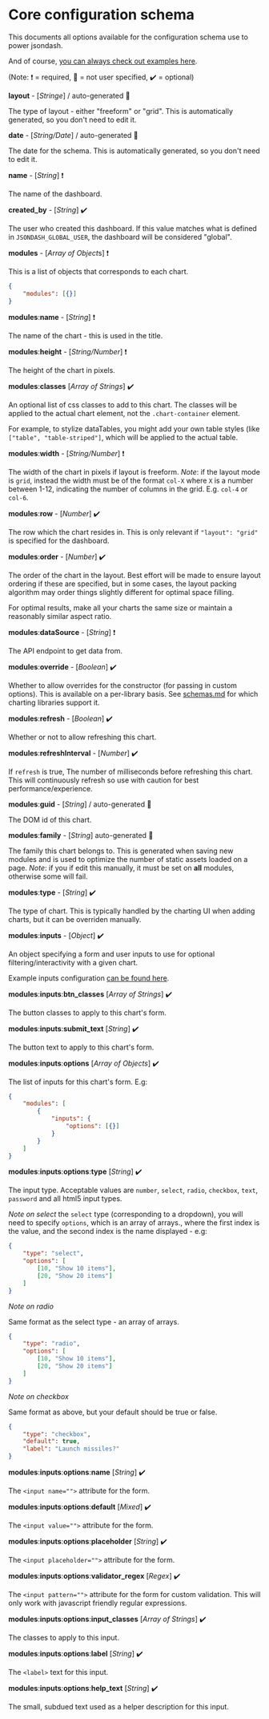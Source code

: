 # Core configuration schema

This documents all options available for the configuration schema use to power jsondash.

And of course, [you can always check out examples here](example_app/examples/config).

(Note: :heavy_exclamation_mark: = required, :no_entry_sign: = not user specified, :heavy_check_mark: = optional)

**layout** - [*Stringe*] / auto-generated :no_entry_sign:

The type of layout - either "freeform" or "grid". This is automatically generated, so you don't need to edit it.

**date** - [*String/Date*] / auto-generated :no_entry_sign:

The date for the schema. This is automatically generated, so you don't need to edit it.

**name** - [*String*] :heavy_exclamation_mark:

The name of the dashboard.

**created_by** - [*String*] :heavy_check_mark:

The user who created this dashboard. If this value matches what is defined in `JSONDASH_GLOBAL_USER`, the dashboard will be considered "global".

**modules** - [*Array of Object*s] :heavy_exclamation_mark:

This is a list of objects that corresponds to each chart.

```json
{
    "modules": [{}]
}
```

**modules**:**name** - [*String*] :heavy_exclamation_mark:

The name of the chart - this is used in the title.

**modules**:**height** - [*String/Number*] :heavy_exclamation_mark:

The height of the chart in pixels.

**modules**:**classes** [*Array of Strings*] :heavy_check_mark:

An optional list of css classes to add to this chart. The classes will be applied to the actual chart element, not the `.chart-container` element.

For example, to stylize dataTables, you might add your own table styles (like `["table", "table-striped"]`, which will be applied to the actual table.


**modules**:**width** - [*String/Number*] :heavy_exclamation_mark:

The width of the chart in pixels if layout is freeform. *Note*: if the layout mode is `grid`, instead the width must be of the format `col-X` where `X` is a number between 1-12, indicating the number of columns in the grid. E.g. `col-4` or `col-6`.

**modules**:**row** - [*Number*] :heavy_check_mark:

The row which the chart resides in. This is only relevant if `"layout": "grid"` is specified for the dashboard.

**modules**:**order** - [*Number*] :heavy_check_mark:

The order of the chart in the layout. Best effort will be made to ensure layout ordering if these are specified, but in some cases, the layout packing algorithm may order things slightly different for optimal space filling.

For optimal results, make all your charts the same size or maintain a reasonably similar aspect ratio.

**modules**:**dataSource** - [*String*] :heavy_exclamation_mark:

The API endpoint to get data from.

**modules**:**override** - [*Boolean*] :heavy_check_mark:

Whether to allow overrides for the constructor (for passing in custom options). This is available on a per-library basis. See [schemas.md](schemas.md) for which charting libraries support it.

**modules**:**refresh** - [*Boolean*] :heavy_check_mark:

Whether or not to allow refreshing this chart.

**modules**:**refreshInterval** - [*Number*] :heavy_check_mark:

If `refresh` is true, The number of milliseconds before refreshing this chart. This will continuously refresh so use with caution for best performance/experience.

**modules**:**guid** - [*String*] / auto-generated :no_entry_sign:

The DOM id of this chart.

**modules**:**family** - [*String*] auto-generated :no_entry_sign:

The family this chart belongs to. This is generated when saving new modules and is used to optimize the number of static assets loaded on a page. *Note*: if you if edit this manually, it must be set on **all** modules, otherwise some will fail.

**modules**:**type** - [*String*] :heavy_check_mark:

The type of chart. This is typically handled by the charting UI when adding charts, but it can be overriden manually.

**modules**:**inputs** - [*Object*] :heavy_check_mark:

An object specifying a form and user inputs to use for optional filtering/interactivity with a given chart.

Example inputs configuration [can be found here](https://github.com/christabor/flask_jsondash/blob/master/example_app/examples/config/inputs.json).

**modules**:**inputs**:**btn_classes** [*Array of Strings*] :heavy_check_mark:

The button classes to apply to this chart's form.

**modules**:**inputs**:**submit_text** [*String*] :heavy_check_mark:

The button text to apply to this chart's form.

**modules**:**inputs**:**options** [*Array of Objects*] :heavy_check_mark:

The list of inputs for this chart's form. E.g:

```json
{
    "modules": [
        {
            "inputs": {
                "options": [{}]
            }
        }
    ]
}
```

**modules**:**inputs**:**options**:**type** [*String*] :heavy_check_mark:

The input type. Acceptable values are `number`, `select`, `radio`, `checkbox`, `text`, `password` and all html5 input types.

*Note on select* the `select` type (corresponding to a dropdown), you will need to specify `options`, which is an array of arrays., where the first index is the value, and the second index is the name displayed - e.g:

```json
{
    "type": "select",
    "options": [
        [10, "Show 10 items"],
        [20, "Show 20 items"]
    ]
}
```

*Note on radio*

Same format as the select type - an array of arrays.

```json
{
    "type": "radio",
    "options": [
        [10, "Show 10 items"],
        [20, "Show 20 items"]
    ]
}
```

*Note on checkbox*

Same format as above, but your default should be true or false.

```json
{
    "type": "checkbox",
    "default": true,
    "label": "Launch missiles?"
}
```

**modules**:**inputs**:**options**:**name** [*String*] :heavy_check_mark:

The `<input name="">` attribute for the form.

**modules**:**inputs**:**options**:**default** [*Mixed*] :heavy_check_mark:

The `<input value="">` attribute for the form.

**modules**:**inputs**:**options**:**placeholder** [*String*] :heavy_check_mark:

The `<input placeholder="">` attribute for the form.

**modules**:**inputs**:**options**:**validator_regex** [*Regex*] :heavy_check_mark:

The `<input pattern="">` attribute for the form for custom validation. This will only work with javascript friendly regular expressions.

**modules**:**inputs**:**options**:**input_classes** [*Array of Strings*] :heavy_check_mark:

The classes to apply to this input.

**modules**:**inputs**:**options**:**label** [*String*] :heavy_check_mark:

The `<label>` text for this input.

**modules**:**inputs**:**options**:**help_text** [*String*] :heavy_check_mark:

The small, subdued text used as a helper description for this input.
